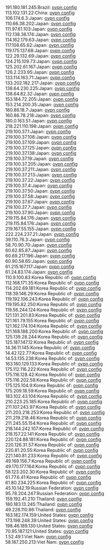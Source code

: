 191.180.181.245:Brazil: [ovpn config](vpn/191_180_181_245.ovpn)  
113.102.131.22:China: [ovpn config](vpn/113_102_131_22.ovpn)  
106.174.6.3:Japan: [ovpn config](vpn/106_174_6_3.ovpn)  
110.66.38.202:Japan: [ovpn config](vpn/110_66_38_202.ovpn)  
111.97.61.103:Japan: [ovpn config](vpn/111_97_61_103.ovpn)  
112.138.36.174:Japan: [ovpn config](vpn/112_138_36_174.ovpn)  
114.162.179.63:Japan: [ovpn config](vpn/114_162_179_63.ovpn)  
117.108.65.62:Japan: [ovpn config](vpn/117_108_65_62.ovpn)  
119.175.137.68:Japan: [ovpn config](vpn/119_175_137_68.ovpn)  
122.29.132.69:Japan: [ovpn config](vpn/122_29_132_69.ovpn)  
124.215.109.73:Japan: [ovpn config](vpn/124_215_109_73.ovpn)  
125.202.61.167:Japan: [ovpn config](vpn/125_202_61_167.ovpn)  
126.2.233.95:Japan: [ovpn config](vpn/126_2_233_95.ovpn)  
133.114.163.71:Japan: [ovpn config](vpn/133_114_163_71.ovpn)  
133.202.182.217:Japan: [ovpn config](vpn/133_202_182_217.ovpn)  
138.64.230.225:Japan: [ovpn config](vpn/138_64_230_225.ovpn)  
138.64.82.32:Japan: [ovpn config](vpn/138_64_82_32.ovpn)  
153.184.72.205:Japan: [ovpn config](vpn/153_184_72_205.ovpn)  
153.214.200.35:Japan: [ovpn config](vpn/153_214_200_35.ovpn)  
160.86.18.7:Japan: [ovpn config](vpn/160_86_18_7.ovpn)  
160.86.78.218:Japan: [ovpn config](vpn/160_86_78_218.ovpn)  
180.0.163.51:Japan: [ovpn config](vpn/180_0_163_51.ovpn)  
218.221.110.198:Japan: [ovpn config](vpn/218_221_110_198.ovpn)  
219.100.37.1:Japan: [ovpn config](vpn/219_100_37_1.ovpn)  
219.100.37.108:Japan: [ovpn config](vpn/219_100_37_108.ovpn)  
219.100.37.109:Japan: [ovpn config](vpn/219_100_37_109.ovpn)  
219.100.37.125:Japan: [ovpn config](vpn/219_100_37_125.ovpn)  
219.100.37.138:Japan: [ovpn config](vpn/219_100_37_138.ovpn)  
219.100.37.19:Japan: [ovpn config](vpn/219_100_37_19.ovpn)  
219.100.37.205:Japan: [ovpn config](vpn/219_100_37_205.ovpn)  
219.100.37.211:Japan: [ovpn config](vpn/219_100_37_211.ovpn)  
219.100.37.213:Japan: [ovpn config](vpn/219_100_37_213.ovpn)  
219.100.37.22:Japan: [ovpn config](vpn/219_100_37_22.ovpn)  
219.100.37.4:Japan: [ovpn config](vpn/219_100_37_4.ovpn)  
219.100.37.50:Japan: [ovpn config](vpn/219_100_37_50.ovpn)  
219.100.37.58:Japan: [ovpn config](vpn/219_100_37_58.ovpn)  
219.100.37.67:Japan: [ovpn config](vpn/219_100_37_67.ovpn)  
219.100.37.7:Japan: [ovpn config](vpn/219_100_37_7.ovpn)  
219.100.37.90:Japan: [ovpn config](vpn/219_100_37_90.ovpn)  
219.115.84.176:Japan: [ovpn config](vpn/219_115_84_176.ovpn)  
219.115.84.176:Japan: [ovpn config](vpn/219_115_84_176.ovpn)  
219.167.55.155:Japan: [ovpn config](vpn/219_167_55_155.ovpn)  
222.224.237.21:Japan: [ovpn config](vpn/222_224_237_21.ovpn)  
39.110.76.3:Japan: [ovpn config](vpn/39_110_76_3.ovpn)  
58.70.90.70:Japan: [ovpn config](vpn/58_70_90_70.ovpn)  
60.62.85.87:Japan: [ovpn config](vpn/60_62_85_87.ovpn)  
60.69.217.196:Japan: [ovpn config](vpn/60_69_217_196.ovpn)  
60.90.58.65:Japan: [ovpn config](vpn/60_90_58_65.ovpn)  
61.215.167.117:Japan: [ovpn config](vpn/61_215_167_117.ovpn)  
61.24.83.174:Japan: [ovpn config](vpn/61_24_83_174.ovpn)  
110.9.100.83:Korea Republic of: [ovpn config](vpn/110_9_100_83.ovpn)  
112.168.171.35:Korea Republic of: [ovpn config](vpn/112_168_171_35.ovpn)  
114.202.69.181:Korea Republic of: [ovpn config](vpn/114_202_69_181.ovpn)  
118.39.146.29:Korea Republic of: [ovpn config](vpn/118_39_146_29.ovpn)  
119.192.106.243:Korea Republic of: [ovpn config](vpn/119_192_106_243.ovpn)  
119.195.82.250:Korea Republic of: [ovpn config](vpn/119_195_82_250.ovpn)  
119.56.244.124:Korea Republic of: [ovpn config](vpn/119_56_244_124.ovpn)  
121.131.201.83:Korea Republic of: [ovpn config](vpn/121_131_201_83.ovpn)  
121.161.79.155:Korea Republic of: [ovpn config](vpn/121_161_79_155.ovpn)  
121.162.174.104:Korea Republic of: [ovpn config](vpn/121_162_174_104.ovpn)  
121.168.188.200:Korea Republic of: [ovpn config](vpn/121_168_188_200.ovpn)  
125.139.28.244:Korea Republic of: [ovpn config](vpn/125_139_28_244.ovpn)  
125.187.147.12:Korea Republic of: [ovpn config](vpn/125_187_147_12.ovpn)  
14.36.11.145:Korea Republic of: [ovpn config](vpn/14_36_11_145.ovpn)  
14.42.122.77:Korea Republic of: [ovpn config](vpn/14_42_122_77.ovpn)  
14.53.135.238:Korea Republic of: [ovpn config](vpn/14_53_135_238.ovpn)  
163.180.129.133:Korea Republic of: [ovpn config](vpn/163_180_129_133.ovpn)  
175.112.116.222:Korea Republic of: [ovpn config](vpn/175_112_116_222.ovpn)  
175.116.128.42:Korea Republic of: [ovpn config](vpn/175_116_128_42.ovpn)  
175.116.202.58:Korea Republic of: [ovpn config](vpn/175_116_202_58.ovpn)  
175.125.104.9:Korea Republic of: [ovpn config](vpn/175_125_104_9.ovpn)  
175.209.18.59:Korea Republic of: [ovpn config](vpn/175_209_18_59.ovpn)  
183.102.43.104:Korea Republic of: [ovpn config](vpn/183_102_43_104.ovpn)  
210.223.25.185:Korea Republic of: [ovpn config](vpn/210_223_25_185.ovpn)  
211.107.243.97:Korea Republic of: [ovpn config](vpn/211_107_243_97.ovpn)  
211.203.218.253:Korea Republic of: [ovpn config](vpn/211_203_218_253.ovpn)  
211.219.218.46:Korea Republic of: [ovpn config](vpn/211_219_218_46.ovpn)  
211.245.55.154:Korea Republic of: [ovpn config](vpn/211_245_55_154.ovpn)  
218.144.242.107:Korea Republic of: [ovpn config](vpn/218_144_242_107.ovpn)  
218.157.22.141:Korea Republic of: [ovpn config](vpn/218_157_22_141.ovpn)  
220.124.88.181:Korea Republic of: [ovpn config](vpn/220_124_88_181.ovpn)  
220.126.31.57:Korea Republic of: [ovpn config](vpn/220_126_31_57.ovpn)  
220.81.20.55:Korea Republic of: [ovpn config](vpn/220_81_20_55.ovpn)  
221.140.81.233:Korea Republic of: [ovpn config](vpn/221_140_81_233.ovpn)  
49.169.156.7:Korea Republic of: [ovpn config](vpn/49_169_156_7.ovpn)  
49.170.177.164:Korea Republic of: [ovpn config](vpn/49_170_177_164.ovpn)  
58.123.202.30:Korea Republic of: [ovpn config](vpn/58_123_202_30.ovpn)  
61.77.6.41:Korea Republic of: [ovpn config](vpn/61_77_6_41.ovpn)  
61.80.234.225:Korea Republic of: [ovpn config](vpn/61_80_234_225.ovpn)  
45.10.142.19:Russian Federation: [ovpn config](vpn/45_10_142_19.ovpn)  
95.78.204.247:Russian Federation: [ovpn config](vpn/95_78_204_247.ovpn)  
159.192.41.210:Thailand: [ovpn config](vpn/159_192_41_210.ovpn)  
180.183.13.245:Thailand: [ovpn config](vpn/180_183_13_245.ovpn)  
49.228.110.86:Thailand: [ovpn config](vpn/49_228_110_86.ovpn)  
163.182.174.159:United States: [ovpn config](vpn/163_182_174_159.ovpn)  
173.198.248.39:United States: [ovpn config](vpn/173_198_248_39.ovpn)  
198.46.189.130:United States: [ovpn config](vpn/198_46_189_130.ovpn)  
70.95.187.121:United States: [ovpn config](vpn/70_95_187_121.ovpn)  
1.52.49.1:Viet Nam: [ovpn config](vpn/1_52_49_1.ovpn)  
58.187.250.213:Viet Nam: [ovpn config](vpn/58_187_250_213.ovpn)  
